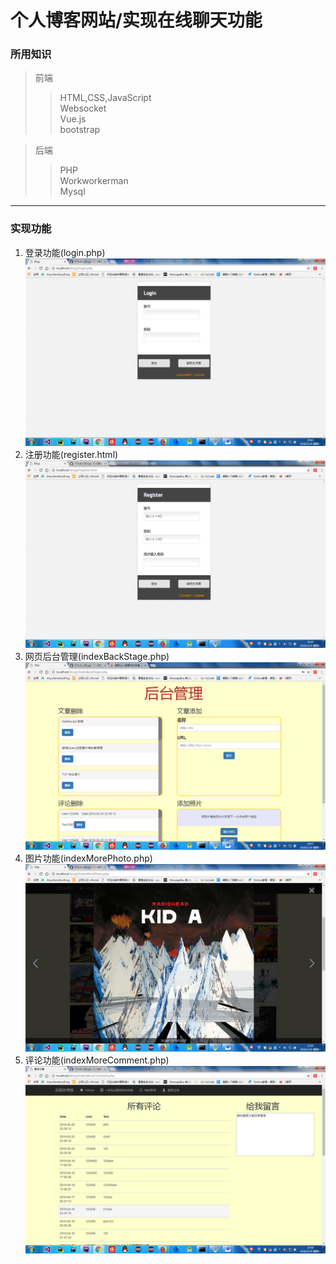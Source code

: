# 个人博客网站/实现在线聊天功能  
### 所用知识 
>前端  
>> HTML,CSS,JavaScript  
>> Websocket  
>> Vue.js  
>> bootstrap  
  
>后端 
>> PHP  
>> Workworkerman  
>> Mysql  
*** 
### 实现功能  
1. 登录功能(login.php)  
![Alt text](img/githubImg/img1.png)  
2. 注册功能(register.html)  
![Alt text](img/githubImg/img2.png)  
3. 网页后台管理(indexBackStage.php)
![Alt text](img/githubImg/img3.png)  
4. 图片功能(indexMorePhoto.php)
![Alt text](img/githubImg/img4.png)  
5. 评论功能(indexMoreComment.php)
![Alt text](img/githubImg/img5.png)  
  